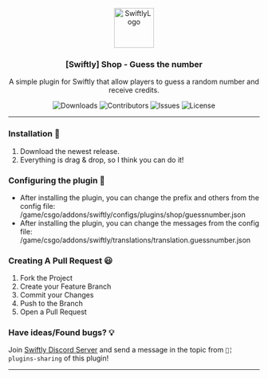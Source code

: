 <p align="center">
  <a href="https://github.com/DeadPoolCS2/shop-guessnumber">
    <img src="https://cdn.swiftlycs2.net/swiftly-logo.png" alt="SwiftlyLogo" width="80" height="80">
  </a>

  <h3 align="center">[Swiftly] Shop - Guess the number</h3>

  <p align="center">
    A simple plugin for Swiftly that allow players to guess a random number and receive credits.
    <br/>
  </p>
</p>

<p align="center">
  <img src="https://img.shields.io/github/downloads/DeadPoolCS2/shop-guessnumber/total" alt="Downloads"> 
  <img src="https://img.shields.io/github/contributors/DeadPoolCS2/shop-guessnumber?color=dark-green" alt="Contributors">
  <img src="https://img.shields.io/github/issues/DeadPoolCS2/shop-guessnumber" alt="Issues">
  <img src="https://img.shields.io/github/license/DeadPoolCS2/shop-guessnumber" alt="License">
</p>

---

### Installation 👀

1. Download the newest release.
2. Everything is drag & drop, so I think you can do it!

### Configuring the plugin 🧐

* After installing the plugin, you can change the prefix and others from the config file: /game/csgo/addons/swiftly/configs/plugins/shop/guessnumber.json
* After installing the plugin, you can change the messages from the config file: /game/csgo/addons/swiftly/translations/translation.guessnumber.json

### Creating A Pull Request 😃

1. Fork the Project
2. Create your Feature Branch
3. Commit your Changes
4. Push to the Branch
5. Open a Pull Request

### Have ideas/Found bugs? 💡
Join [Swiftly Discord Server](https://swiftlycs2.net/discord) and send a message in the topic from `📕╎ plugins-sharing` of this plugin!

---
